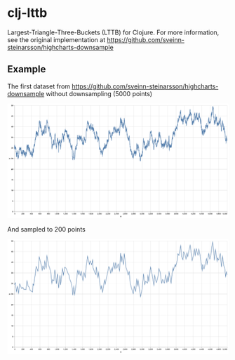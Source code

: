 # clj-lttb

Largest-Triangle-Three-Buckets (LTTB) for Clojure. For more information, see the original implementation at https://github.com/sveinn-steinarsson/highcharts-downsample

## Example

The first dataset from https://github.com/sveinn-steinarsson/highcharts-downsample without downsampling (5000 points)

![demo-1-orig.png](demo-1-orig.png)

And sampled to 200 points

![demo-1-sampled-to-200-points.png](demo-1-sampled-to-200-points.png)
